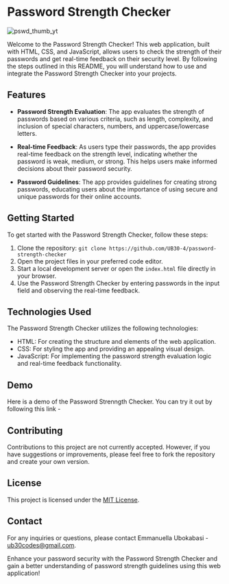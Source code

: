# Password Strength Checker

![pswd_thumb_yt](https://github.com/UB30-4/password-strength-checker/assets/101749091/3905af9c-72d9-4c71-9f4e-c0a005e21536)


Welcome to the Password Strength Checker! This web application, built with HTML, CSS, and JavaScript, allows users to check the strength of their passwords and get real-time feedback on their security level. By following the steps outlined in this README, you will understand how to use and integrate the Password Strength Checker into your projects.

## Features

- **Password Strength Evaluation**: The app evaluates the strength of passwords based on various criteria, such as length, complexity, and inclusion of special characters, numbers, and uppercase/lowercase letters.

- **Real-time Feedback**: As users type their passwords, the app provides real-time feedback on the strength level, indicating whether the password is weak, medium, or strong. This helps users make informed decisions about their password security.

- **Password Guidelines**: The app provides guidelines for creating strong passwords, educating users about the importance of using secure and unique passwords for their online accounts.

## Getting Started

To get started with the Password Strength Checker, follow these steps:

1. Clone the repository: `git clone https://github.com/UB30-4/password-strength-checker`
2. Open the project files in your preferred code editor.
3. Start a local development server or open the `index.html` file directly in your browser.
4. Use the Password Strength Checker by entering passwords in the input field and observing the real-time feedback.

## Technologies Used

The Password Strength Checker utilizes the following technologies:

- HTML: For creating the structure and elements of the web application.
- CSS: For styling the app and providing an appealing visual design.
- JavaScript: For implementing the password strength evaluation logic and real-time feedback functionality.

## Demo
Here is a demo of the Password Strenngth Checker. You can try it out by following this link - 

## Contributing

Contributions to this project are not currently accepted. However, if you have suggestions or improvements, please feel free to fork the repository and create your own version.

## License

This project is licensed under the [MIT License](link-to-license.md).

## Contact

For any inquiries or questions, please contact Emmanuella Ubokabasi - ub30codes@gmail.com.

Enhance your password security with the Password Strength Checker and gain a better understanding of password strength guidelines using this web application!
